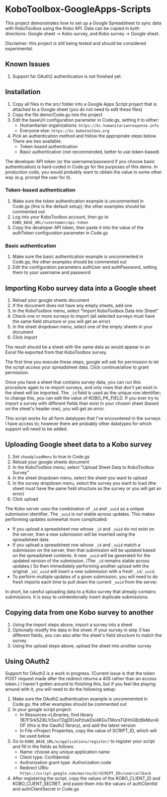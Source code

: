 # KoboToolbox-GoogleApps-Scripts

This project demonstrates how to set up a Google Spreadsheet to sync data with KoboToolbox using the Kobo API. Data can be copied in both directions: Google sheet -> Kobo survey, and Kobo survey -> Google sheet.

Disclaimer: this project is still being tested and should be considered experimental.

## Known Issues

1. Support for OAuth2 authentication is not finished yet.

## Installation

1. Copy all files in the src/ folder into a Google Apps Script project that is attached to a Google sheet (you do not need to edit these files)
2. Copy the file demo/Code.gs into the project
3. Edit the baseUrl configuration parameter in Code.gs, setting it to either:
   * Humanitarian organizations: `https://kc.humanitarianresponse.info`
   * Everyone else: `https://kc.kobotoolbox.org`
4. Pick an authentication method and follow the appropriate steps below. There are two available:
   * Token-based authentication
   * Basic authentication (not recommended, better to use token-based)

The developer API token (or the username/password if you choose basic authentication) is hard-coded in Code.gs for the purposes of this demo. In production code, you would probably want to obtain the value in some other way (e.g. prompt the user for it).

### Token-based authentication

1. Make sure the token authentication example is uncommented in Code.gs (this is the default setup); the other examples should be commented out
2. Log into your KoboToolbox account, then go to `KOBO_BASE_URL/<username>/api-token`
3. Copy the developer API token, then paste it into the value of the authToken configuration parameter in Code.gs

### Basic authentication

1. Make sure the basic authentication example is uncommented in Code.gs; the other examples should be commented out
2. Edit the configuration parameters authUser and authPassword, setting them to your username and password

## Importing Kobo survey data into a Google sheet

1. Reload your google sheets document
2. If the document does not have any empty sheets, add one
3. In the KoboToolbox menu, select "Import KoboToolbox Data into Sheet"
4. Check one or more surveys to import (all selected surveys must have the same field structure or you will get an error)
5. In the sheet dropdown menu, select one of the empty sheets in your document
6. Click import

The result should be a sheet with the same data as would appear in an Excel file exported from that KoboToolbox survey.

The first time you execute these steps, google will ask for permission to let the script access your spreadsheet data. Click continue/allow to grant permission.

Once you have a sheet that contains survey data, you can run this procedure again to re-import surveys, and only rows that don't yet exist in the sheet will be imported. The `_id` field is used as the unique row identifier; to change this, you can edit the value of KOBO_PK_FIELD. If you ever try to import a survey with different fields than exist in your chosen sheet (based on the sheet's header row), you will get an error.

This script works for all form datatypes that I've encountered in the surveys I have access to; however there are probably other datatypes for which support will need to be added.

## Uploading Google sheet data to a Kobo survey

1. Set `showUploadMenu` to true in Code.gs
2. Reload your google sheets document
3. In the KoboToolbox menu, select "Upload Sheet Data to KoboToolbox Survey"
4. In the sheet dropdown menu, select the sheet you want to upload
5. In the survey dropdown menu, select the survey you want to load (the sheet must have the same field structure as the survey or you will get an error)
6. Click upload

The Kobo server uses the combination of `_id` and `_uuid` as a unique submission identifier. The `_uuid` is *not* stable across updates. This makes performing updates somewhat more complicated:
* If you upload a spreadsheet row whose `_id` and `_uuid` do not exist on the server, then a new submission will be inserted using the spreadsheet data.
* If you upload a spreadsheet row whose `_id` and `_uuid` match a submission on the server, then that submission will be updated based on the spreadsheet contents. A new `_uuid` will be generated for the updated version of the submission. (The `_id` remains stable across updates.) So then immediately performing another upload with the original `_id/_uuid` will insert a new submission with a fresh `_id/_uuid`.
* To perform multiple updates of a given submission, you will need to do fresh imports each time to pull down the current `_uuid` from the server.

In short, be careful uploading data to a Kobo survey that already contains submissions. It is easy to unintentionally insert duplicate submissions.

## Copying data from one Kobo survey to another

1. Using the import steps above, import a survey into a sheet
2. Optionally modify the data in the sheet. If your survey in step 3 has different fields, you can also alter the sheet's field structure to match the survey
3. Using the upload steps above, upload the sheet into another survey

## Using OAuth2

Support for OAuth2 is a work in progress. (Current issue is that the token POST request made after the redirect returns a 405 rather than an access token.) I haven't gotten around to finishing this, but if you feel like playing around with it, you will need to do the following setup:

1. Make sure the OAuth2 authentication example is uncommented in Code.gs; the other examples should be commented out
2. In your google script project:
   * In Resources->Libraries, find library 1B7FSrk5Zi6L1rSxxTDgDEUsPzlukDsi4KGuTMorsTQHhGBzBkMun4iDF (this is the Oauth2 library), and add the latest version
   * In File->Project Properties, copy the value of SCRIPT_ID, which will be used below
3. Go to `KOBO_BASE_URL/o/applications/register/` to register your script and fill in the fields as follows:
   * Name: choose any unique application name
   * Client type: Confidential
   * Authorization grant type: Authorization code
   * Redirect URIs: `https://script.google.com/macros/d/<SCRIPT_ID>/usercallback`
4. After registering the script, copy the values of the KOBO_CLIENT_ID and KOBO_CLIENT_SECRET, and paste them into the values of authClientId and authClientSecret in Code.gs
